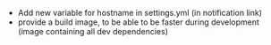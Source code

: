 * Add new variable for hostname in settings.yml (in notification link)
* provide a build image, to be able to be faster during development (image containing all dev dependencies)
